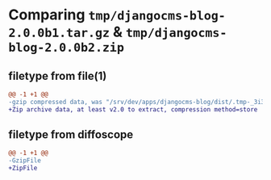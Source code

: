 # Comparing `tmp/djangocms-blog-2.0.0b1.tar.gz` & `tmp/djangocms-blog-2.0.0b2.zip`

## filetype from file(1)

```diff
@@ -1 +1 @@
-gzip compressed data, was "/srv/dev/apps/djangocms-blog/dist/.tmp-_3i33xqi/djangocms-blog-2.0.0b1.tar", last modified: Sun May  7 19:56:19 2023, max compression
+Zip archive data, at least v2.0 to extract, compression method=store
```

## filetype from diffoscope

```diff
@@ -1 +1 @@
-GzipFile
+ZipFile
```

